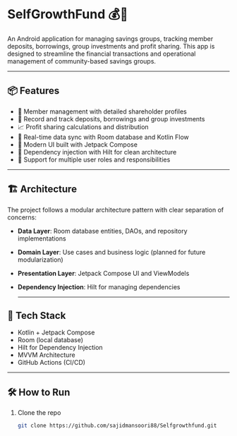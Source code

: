 # SelfGrowthFund 💰📱

An Android application for managing savings groups, tracking member deposits, borrowings, group investments and profit sharing. This app is designed to streamline the financial transactions and operational management of community-based savings groups.

---

## 📦 Features

- 👥 Member management with detailed shareholder profiles  
- 💸 Record and track deposits, borrowings and group investments  
- 📈 Profit sharing calculations and distribution  
- 🔄 Real-time data sync with Room database and Kotlin Flow  
- 🎨 Modern UI built with Jetpack Compose  
- 🧩 Dependency injection with Hilt for clean architecture  
- 🔐 Support for multiple user roles and responsibilities 

---

## 🏗 Architecture

The project follows a modular architecture pattern with clear separation of concerns:

- **Data Layer**: Room database entities, DAOs, and repository implementations  
- **Domain Layer**: Use cases and business logic (planned for future modularization)  
- **Presentation Layer**: Jetpack Compose UI and ViewModels  
- **Dependency Injection**: Hilt for managing dependencies

  ---

## 📐 Tech Stack

- Kotlin + Jetpack Compose  
- Room (local database)  
- Hilt for Dependency Injection  
- MVVM Architecture  
- GitHub Actions (CI/CD)

---

## 🛠️ How to Run

1. Clone the repo  
   ```bash
   git clone https://github.com/sajidmansoori88/Selfgrowthfund.git
